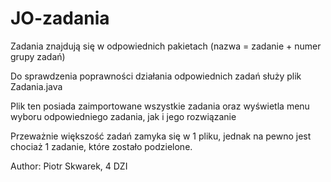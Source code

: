 # JO-zadania
Zadania znajdują się w odpowiednich pakietach (nazwa = zadanie + numer grupy zadań)

Do sprawdzenia poprawności działania odpowiednich zadań służy plik Zadania.java

Plik ten posiada zaimportowane wszystkie zadania oraz wyświetla menu wyboru odpowiedniego zadania, jak i jego rozwiązanie

Przeważnie większość zadań zamyka się w 1 pliku, jednak na pewno jest chociaż 1 zadanie, które zostało podzielone.

Author: Piotr Skwarek, 4 DZI
